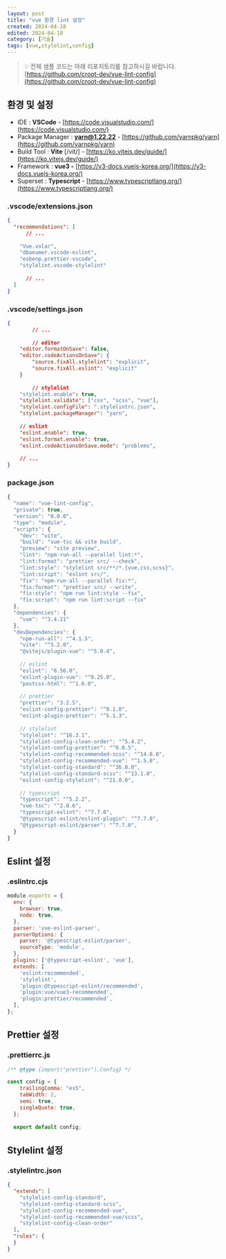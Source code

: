 ```yaml
---
layout: post
title: "vue 환경 lint 설정"
created: 2024-04-18
edited: 2024-04-18
category: [기술]
tags: [vue,stylelint,config]
---
```



> 💡 전체 샘플 코드는 아래 리포지토리를 참고하시길 바랍니다.  
> [https://github.com/croot-dev/vue-lint-config](https://github.com/croot-dev/vue-lint-config)


## 환경 및 설정

- IDE : **VSCode** - [https://code.visualstudio.com/](https://code.visualstudio.com/)
- Package Manager : **yarn@1.22.22** - [https://github.com/yarnpkg/yarn](https://github.com/yarnpkg/yarn)
- Build Tool : **Vite** [/vit/] - [https://ko.vitejs.dev/guide/](https://ko.vitejs.dev/guide/)
- Framework : **vue3 -** [https://v3-docs.vuejs-korea.org/](https://v3-docs.vuejs-korea.org/)
- Superset : **Typescript** - [https://www.typescriptlang.org/](https://www.typescriptlang.org/)

### .vscode/extensions.json


```json
{
  "recommendations": [
	  // ...
	  
    "Vue.volar",
    "dbaeumer.vscode-eslint",
    "esbenp.prettier-vscode",
    "stylelint.vscode-stylelint"
    
	  // ...
  ]
}

```


### .vscode/settings.json


```json
{
		// ...
		
		// editor
    "editor.formatOnSave": false,
    "editor.codeActionsOnSave": {
        "source.fixAll.stylelint": "explicit",
        "source.fixAll.eslint": "explicit"
    }
    
		// stylelint
    "stylelint.enable": true,
    "stylelint.validate": ["css", "scss", "vue"],
    "stylelint.configFile": ".stylelintrc.json",
    "stylelint.packageManager": "yarn",
    
    // eslint
    "eslint.enable": true,
    "eslint.format.enable": true,
    "eslint.codeActionsOnSave.mode": "problems",
    
    // ...
}
```


### package.json


```javascript
{
  "name": "vue-lint-config",
  "private": true,
  "version": "0.0.0",
  "type": "module",
  "scripts": {
    "dev": "vite",
    "build": "vue-tsc && vite build",
    "preview": "vite preview",
    "lint": "npm-run-all --parallel lint:*",
    "lint:format": "prettier src/ --check",
    "lint:style": "stylelint src/**/*.{vue,css,scss}",
    "lint:script": "eslint src/",
    "fix": "npm-run-all --parallel fix:*",
    "fix:format": "prettier src/ --write",
    "fix:style": "npm run lint:style --fix",
    "fix:script": "npm run lint:script --fix"
  },
  "dependencies": {
    "vue": "^3.4.21"
  },
  "devDependencies": {
    "npm-run-all": "^4.1.5",
    "vite": "^5.2.0",
    "@vitejs/plugin-vue": "^5.0.4",
    
    // eslint
    "eslint": "8.56.0",
    "eslint-plugin-vue": "^9.25.0",
    "postcss-html": "^1.6.0",
    
    // prettier
    "prettier": "3.2.5",
    "eslint-config-prettier": "^9.1.0",
    "eslint-plugin-prettier": "^5.1.3",
    
    // stylelint
    "stylelint": "^16.3.1",
    "stylelint-config-clean-order": "^5.4.2",
    "stylelint-config-prettier": "^9.0.5",
    "stylelint-config-recommended-scss": "^14.0.0",
    "stylelint-config-recommended-vue": "^1.5.0",
    "stylelint-config-standard": "^36.0.0",
    "stylelint-config-standard-scss": "^13.1.0",
    "eslint-config-stylelint": "^21.0.0",
    
    // typescript
    "typescript": "^5.2.2",
    "vue-tsc": "^2.0.6",
    "typescript-eslint": "^7.7.0",
    "@typescript-eslint/eslint-plugin": "^7.7.0",
    "@typescript-eslint/parser": "^7.7.0",
  }
}

```


## Eslint 설정


### .eslintrc.cjs


```javascript
module.exports = {
  env: {
    browser: true,
    node: true,
  },
  parser: 'vue-eslint-parser',
  parserOptions: {
    parser: '@typescript-eslint/parser',
    sourceType: 'module',
  },
  plugins: ['@typescript-eslint', 'vue'],
  extends: [
    'eslint:recommended',
    'stylelint',
    'plugin:@typescript-eslint/recommended',
    'plugin:vue/vue3-recommended',
    'plugin:prettier/recommended',
  ],
};
```


## Prettier 설정


### .prettierrc.js


```javascript
/** @type {import("prettier").Config} */

const config = {
    trailingComma: "es5",
    tabWidth: 2,
    semi: true,
    singleQuote: true,
  };
  
  export default config;
```


## Stylelint 설정


### .stylelintrc.json


```json
{
  "extends": [
    "stylelint-config-standard",
    "stylelint-config-standard-scss",
    "stylelint-config-recommended-vue",
    "stylelint-config-recommended-vue/scss",
    "stylelint-config-clean-order"
  ],
  "rules": {
  }
}
```

